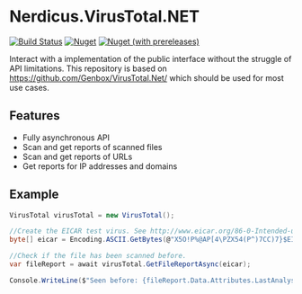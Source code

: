 # Nerdicus.VirusTotal.NET
[![Build Status](https://dev.azure.com/twsl/VirusTotal.NET/_apis/build/status/twsI.VirusTotal.NET?branchName=master)](https://dev.azure.com/twsl/VirusTotal.NET/_build/latest?definitionId=2&branchName=master)
[![Nuget](https://img.shields.io/nuget/v/Nerdicus.VirusTotal.NET.svg)](https://www.nuget.org/packages/Nerdicus.VirusTotal.NET/)
[![Nuget (with prereleases)](https://img.shields.io/nuget/vpre/Nerdicus.VirusTotal.NET.svg)](https://www.nuget.org/packages/Nerdicus.VirusTotal.NET/)

Interact with a implementation of the public interface without the struggle of API limitations.
This repository is based on https://github.com/Genbox/VirusTotal.Net/ which should be used for most use cases.

## Features
* Fully asynchronous API
* Scan and get reports of scanned files
* Scan and get reports of URLs
* Get reports for IP addresses and domains

## Example
```csharp
VirusTotal virusTotal = new VirusTotal();

//Create the EICAR test virus. See http://www.eicar.org/86-0-Intended-use.html
byte[] eicar = Encoding.ASCII.GetBytes(@"X5O!P%@AP[4\PZX54(P^)7CC)7}$EICAR-STANDARD-ANTIVIRUS-TEST-FILE!$H+H*");

//Check if the file has been scanned before.
var fileReport = await virusTotal.GetFileReportAsync(eicar);

Console.WriteLine($"Seen before: {fileReport.Data.Attributes.LastAnalysisDate}");
```
